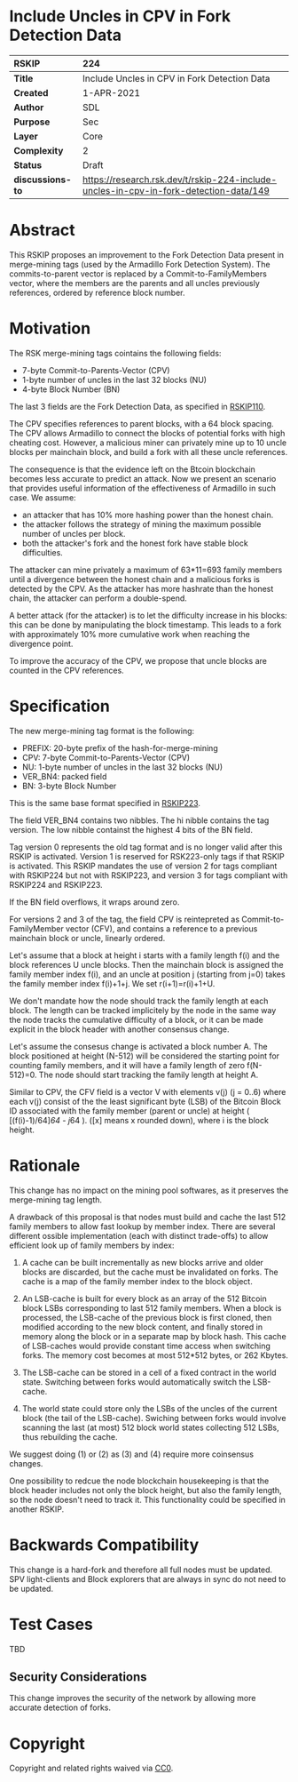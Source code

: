 # Include Uncles in CPV in Fork Detection Data

|RSKIP          |224           |
| :------------ |:-------------|
|**Title**      |Include Uncles in CPV in Fork Detection Data|
|**Created**    |1-APR-2021 |
|**Author**     |SDL |
|**Purpose**    |Sec |
|**Layer**      |Core |
|**Complexity** |2 |
|**Status**     |Draft |
|**discussions-to**     |https://research.rsk.dev/t/rskip-224-include-uncles-in-cpv-in-fork-detection-data/149|

# **Abstract**

This RSKIP proposes an improvement to the Fork Detection Data present in merge-mining tags (used by the Armadillo Fork Detection System). The commits-to-parent vector is replaced by a Commit-to-FamilyMembers vector, where the members are the parents and all uncles previously references, ordered by  reference block number.

# **Motivation**

The RSK merge-mining tags cointains the following fields:

* 7-byte Commit-to-Parents-Vector (CPV)
* 1-byte number of uncles in the last 32 blocks (NU)
* 4-byte Block Number (BN)

The last 3 fields are the Fork Detection Data, as specified in [RSKIP110](https://github.com/rsksmart/RSKIPs/blob/master/IPs/RSKIP110.md).

The CPV specifies references to parent blocks, with a 64 block spacing. The CPV allows Armadillo to connect the blocks of potential forks with high cheating cost. However, a malicious miner can privately mine up to 10 uncle blocks per mainchain block, and build a fork with all these uncle references.

The consequence is that the evidence left on the Btcoin blockchain becomes less accurate to predict an attack. 
Now we present an scenario that provides useful information of the effectiveness of Armadillo in such case. We assume:
* an attacker that has 10% more hashing power than the honest chain.
* the attacker follows the strategy of mining the maximum possible number of uncles per block. 
* both the attacker's fork and the honest fork have stable block difficulties.

The attacker can mine privately a maximum of 63*11=693 family members until a divergence between the honest chain and a malicious forks is detected by the CPV. As the attacker has more hashrate than the honest chain, the attacker can perform a double-spend.

A better attack (for the attacker) is to let the difficulty increase in his blocks: this can be done by manipulating the block timestamp. This leads to a fork with approximately 10% more cumulative work when reaching the divergence point.

To improve the accuracy of the CPV, we propose that uncle blocks are counted in the CPV references.


# **Specification**

The new merge-mining tag format is the following:

* PREFIX: 20-byte prefix of the hash-for-merge-mining
* CPV: 7-byte Commit-to-Parents-Vector (CPV)
* NU: 1-byte number of uncles in the last 32 blocks (NU)
* VER_BN4: packed field
* BN:  3-byte Block Number

This is the same base format specified in [RSKIP223](https://github.com/rsksmart/RSKIPs/blob/master/IPs/RSKIP223.md).

The field VER_BN4 contains two nibbles. The hi nibble contains the tag version.
The low nibble containst the highest 4 bits of the BN field.

Tag version 0 represents the old tag format and is no longer valid after this RSKIP is activated. Version 1 is reserved for RSK223-only tags if that RSKIP is activated. This RSKIP mandates the use of version 2 for tags compliant with RSKIP224 but not with RSKIP223, and version 3 for tags compliant with RSKIP224 and RSKIP223.

If the BN field overflows, it wraps around zero.

For versions 2 and 3 of the tag, the field CPV is reintepreted as Commit-to-FamilyMember vector (CFV), and contains a reference to a previous mainchain block or uncle, linearly ordered.

Let's assume that a block at height i starts with a family length f(i) and the block references U uncle blocks. Then the mainchain block is assigned the family member index f(i), and an uncle at position j (starting from j=0) takes the family member index f(i)+1+j. We set r(i+1)=r(i)+1+U.

We don't mandate how the node should track the family length at each block. The length can be tracked implicitely by the node in the same way the node tracks the cumulative difficulty of a block, or it can be made explicit in the block header with another consensus change.

Let's assume the consesus change is activated a block number A. The block positioned at height (N-512) will be considered the starting point for counting family members, and it will have a family length of zero f(N-512)=0. The node should start tracking the family length at height A.

Similar to CPV, the CFV field is a vector V with elements v(j) (j = 0..6) where each v(j) consist of the the least significant byte (LSB) of the Bitcoin Block ID associated with the family member (parent or uncle) at height ( [(f(i)-1)/64]*64 - j*64 ). ([x] means x rounded down), where i is the block height.


# Rationale

This change has no impact on the mining pool softwares, as it preserves the merge-mining tag length.

A drawback of this proposal is that nodes must build and cache the last 512 family members to allow fast lookup by member index. There are several different ossible implementation (each with distinct trade-offs) to allow efficient look up of family members by index:

1. A cache can be built incrementally as new blocks arrive and older blocks are discarded, but the cache must be invalidated on forks. The cache is a map of the family member index to the block object.

2. An LSB-cache is built for every block as an array of the 512 Bitcoin block LSBs corresponding to last 512 family members. When a block is processed, the LSB-cache of the previous block is first cloned, then modified according to the new block content, and finally stored in memory along the block or in a separate map by block hash. This cache of LSB-caches would provide constant time access when switching forks. The memory cost becomes at most 512*512 bytes, or 262 Kbytes.

3. The LSB-cache can be stored in a cell of a fixed contract in the world state. Switching between forks would automatically switch the LSB-cache.

4. The  world state could store only the LSBs of the uncles of the current block (the tail of the LSB-cache). Swiching between forks would involve scanning the last (at most) 512 block world states collecting 512 LSBs, thus rebuilding the cache.

We suggest doing (1) or (2) as (3) and (4) require more coinsensus changes.

One possibility to redcue the node blockchain housekeeping is that the block header includes not only the block height, but also the family length, so the node doesn't need to track it. This functionality could be specified in another RSKIP. 

# Backwards Compatibility

This change is a hard-fork and therefore all full nodes must be updated. SPV light-clients and Block explorers that are always in sync do not need to be updated. 

# Test Cases

TBD

## Security Considerations

This change improves the security of the network by allowing more accurate detection of forks.


# **Copyright**

Copyright and related rights waived via [CC0](https://creativecommons.org/publicdomain/zero/1.0/).
